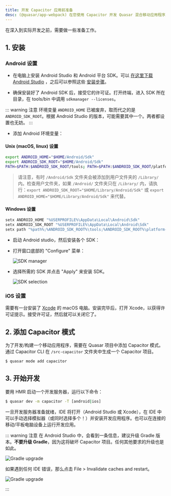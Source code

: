 ```yaml
---
title: 开发 Capacitor 应用前准备
desc: (@quasar/app-webpack) 在您使用 Capacitor 开发 Quasar 混合移动应用程序之前需要做的工作。
---
```


在深入到实际开发之前，需要做一些准备工作。

## 1. 安装

### Android 设置

* 在电脑上安装 Android Studio 和 Android 平台 SDK。可以 [在这里下载 Android Studio](https://developer.android.com/studio/index.html) ，之后可以参照这些 [安装步骤](https://developer.android.com/studio/install.html)。

* 确保安装好了 Android SDK 后，接受它的许可证。打开终端，进入 SDK 所在目录，在 tools/bin 中调用 `sdkmanager --licenses`。

::: warning 注意
环境变量 `ANDROID_HOME` 已被废弃，取而代之的是 `ANDROID_SDK_ROOT`。根据 Android Studio 的版本，可能需要其中一个。两者都设置也无妨。
:::

* 添加 Android 环境变量：

#### Unix (macOS, linux) 设置

```bash
export ANDROID_HOME="$HOME/Android/Sdk"
export ANDROID_SDK_ROOT="$HOME/Android/Sdk"
PATH=$PATH:$ANDROID_SDK_ROOT/tools; PATH=$PATH:$ANDROID_SDK_ROOT/platform-tools
```

> 请注意，有时 `/Android/Sdk` 文件夹会被添加到用户文件夹的 `/Library/` 内。检查用户文件夹，如果 `/Android/` 文件夹只在 `/Library/` 内，请执行：`export ANDROID_SDK_ROOT="$HOME/Library/Android/Sdk"` 或 `export ANDROID_HOME="$HOME/Library/Android/Sdk"` 来代替。

#### Windows 设置

```bash
setx ANDROID_HOME "%USERPROFILE%\AppData\Local\Android\Sdk"
setx ANDROID_SDK_ROOT "%USERPROFILE%\AppData\Local\Android\Sdk"
setx path "%path%;%ANDROID_SDK_ROOT%\tools;%ANDROID_SDK_ROOT%\platform-tools"
```

- 启动 Android studio，然后安装各个 SDK：

- 打开窗口底部的 "Configure" 菜单：

  ![SDK manager](https://cdn.quasar.dev/img/Android-Studio-SDK-Menu.png 'SDK manager')

- 选择所需的 SDK 并点击 "Apply" 来安装 SDK。

  ![SDK selection](https://cdn.quasar.dev/img/Android-Studio-SDK-selection.png 'SDK selection')

### iOS 设置

需要有一台安装了 [Xcode](https://developer.apple.com/xcode/) 的 macOS 电脑。安装完毕后，打开 Xcode，以获得许可证提示。接受许可证，然后就可以关闭它了。

## 2. 添加 Capacitor 模式

为了开发/构建一个移动应用程序，需要在 Quasar 项目中添加 Capacitor 模式。通过 Capacitor CLI 在 `/src-capacitor` 文件夹中生成一个 Capacitor 项目。

```bash
$ quasar mode add capacitor
```

## 3. 开始开发

要用 HMR 启动一个开发服务器，运行以下命令：

```bash
$ quasar dev -m capacitor -T [android|ios]
```

一旦开发服务器准备就绪，IDE 将打开（Android Studio 或 Xcode），在 IDE 中可以手动选择模拟器（或同时选择多个！）并安装开发应用程序。也可以在连接的移动/平板电脑设备上运行开发应用。

::: warning 注意
在 Android Studio 中，会看到一条信息，建议升级 Gradle 版本。**不要升级 Gradle**，因为这将破坏 Capacitor 项目。任何其他要求的升级也是如此。

<img src="https://cdn.quasar.dev/img/gradle-upgrade-notice.png" alt="Gradle upgrade" class="q-my-md fit rounded-borders" style="max-width: 350px">

如果遇到任何 IDE 错误，那么点击 File > Invalidate caches and restart。

<img src="https://cdn.quasar.dev/img/gradle-invalidate-cache.png" alt="Gradle upgrade" class="q-mt-md fit rounded-borders" style="max-width: 350px">

:::
